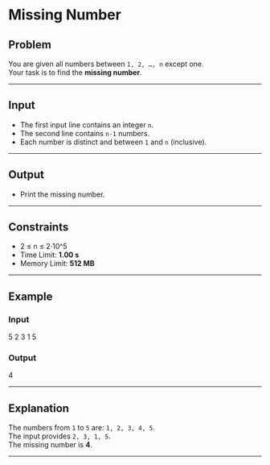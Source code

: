 # Missing Number

## Problem
You are given all numbers between `1, 2, …, n` except one.  
Your task is to find the **missing number**.

---

## Input
- The first input line contains an integer `n`.  
- The second line contains `n-1` numbers.  
- Each number is distinct and between `1` and `n` (inclusive).

---

## Output
- Print the missing number.

---

## Constraints
- 2 ≤ n ≤ 2·10^5  
- Time Limit: **1.00 s**  
- Memory Limit: **512 MB**

---

## Example

### Input

5
2 3 1 5


### Output

4


---

## Explanation
The numbers from `1` to `5` are: `1, 2, 3, 4, 5`.  
The input provides `2, 3, 1, 5`.  
The missing number is **4**.

---
